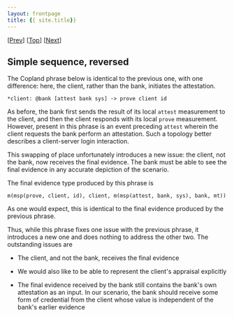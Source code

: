 ```yaml
---
layout: frontpage
title: {{ site.title}}
---
```


\[[Prev](bc_sq)\] \[[Top](../mutual)\] \[[Next](./bcb_sq)\]

## Simple sequence, reversed

The Copland phrase below is identical to the previous one, with one
difference: here, the client, rather than the bank, initiates the
attestation.

```
*client: @bank [attest bank sys] -> prove client id
```

As before, the bank first sends the result of its local `attest`
measurement to the client, and then the client responds with its local
`prove` measurement.  However, present in this phrase is an event
preceding `attest` wherein the client requests the bank perform an
attestation.  Such a topology better describes a client-server login
interaction.

This swapping of place unfortunately introduces a new issue: the
client, not the bank, now receives the final evidence.  The bank must
be able to see the final evidence in any accurate depiction of the
scenario.

The final evidence type produced by this phrase is

    m(msp(prove, client, id), client, m(msp(attest, bank, sys), bank, mt))

As one would expect, this is identical to the final evidence produced
by the previous phrase.

Thus, while this phrase fixes one issue with the previous phrase, it
introduces a new one and does nothing to address the other two. The
outstanding issues are

* The client, and not the bank, receives the final evidence  

* We would also like to be able to represent the client's appraisal
  explicitly

* The final evidence received by the bank still contains the bank's
  own attestation as an input.  In our scenario, the bank should
  receive some form of credential from the client whose value is
  independent of the bank's earlier evidence
